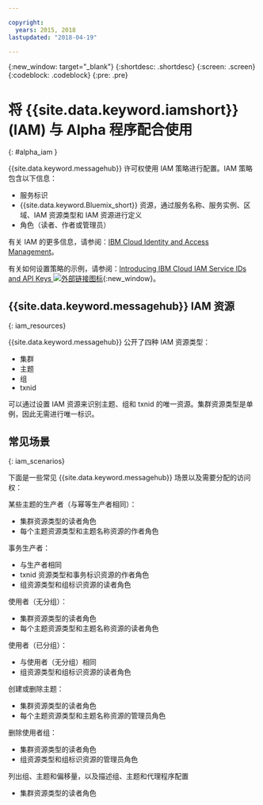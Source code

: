 ```yaml
---

copyright:
  years: 2015, 2018
lastupdated: "2018-04-19"

---
```


{:new_window: target="_blank"}
{:shortdesc: .shortdesc}
{:screen: .screen}
{:codeblock: .codeblock}
{:pre: .pre}

# 将 {{site.data.keyword.iamshort}} (IAM) 与 Alpha 程序配合使用
{: #alpha_iam }

{{site.data.keyword.messagehub}} 许可权使用 IAM 策略进行配置。IAM 策略包含以下信息：

* 服务标识
* {{site.data.keyword.Bluemix_short}} 资源，通过服务名称、服务实例、区域、IAM 资源类型和 IAM 资源进行定义
* 角色（读者、作者或管理员）

有关 IAM 的更多信息，请参阅：[IBM Cloud Identity and Access Management](/docs/iam/index.html#iamoverview)。

有关如何设置策略的示例，请参阅：[Introducing IBM Cloud IAM Service IDs and API Keys ![外部链接图标](../../icons/launch-glyph.svg "外部链接图标")](https://www.ibm.com/blogs/bluemix/2017/10/introducing-ibm-cloud-iam-service-ids-api-keys/){:new_window}。

## {{site.data.keyword.messagehub}} IAM 资源
{: iam_resources}

{{site.data.keyword.messagehub}} 公开了四种 IAM 资源类型：

* 集群
* 主题 
* 组
* txnid

可以通过设置 IAM 资源来识别主题、组和 txnid 的唯一资源。集群资源类型是单例，因此无需进行唯一标识。

## 常见场景
{: iam_scenarios}

下面是一些常见 {{site.data.keyword.messagehub}} 场景以及需要分配的访问权：

某些主题的生产者（与幂等生产者相同）：
* 集群资源类型的读者角色
* 每个主题资源类型和主题名称资源的作者角色

事务生产者：
* 与生产者相同
* txnid 资源类型和事务标识资源的作者角色
* 组资源类型和组标识资源的读者角色

使用者（无分组）：
* 集群资源类型的读者角色
* 每个主题资源类型和主题名称资源的读者角色

使用者（已分组）：
* 与使用者（无分组）相同
* 组资源类型和组标识资源的读者角色

创建或删除主题：
* 集群资源类型的读者角色
* 每个主题资源类型和主题名称资源的管理员角色

删除使用者组：
* 集群资源类型的读者角色
* 组资源类型和组标识资源的管理员角色

列出组、主题和偏移量，以及描述组、主题和代理程序配置
* 集群资源类型的读者角色














